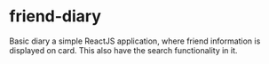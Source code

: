 # friend-diary

Basic diary a simple ReactJS application, where friend information is displayed on card. This also have the search functionality in it.

